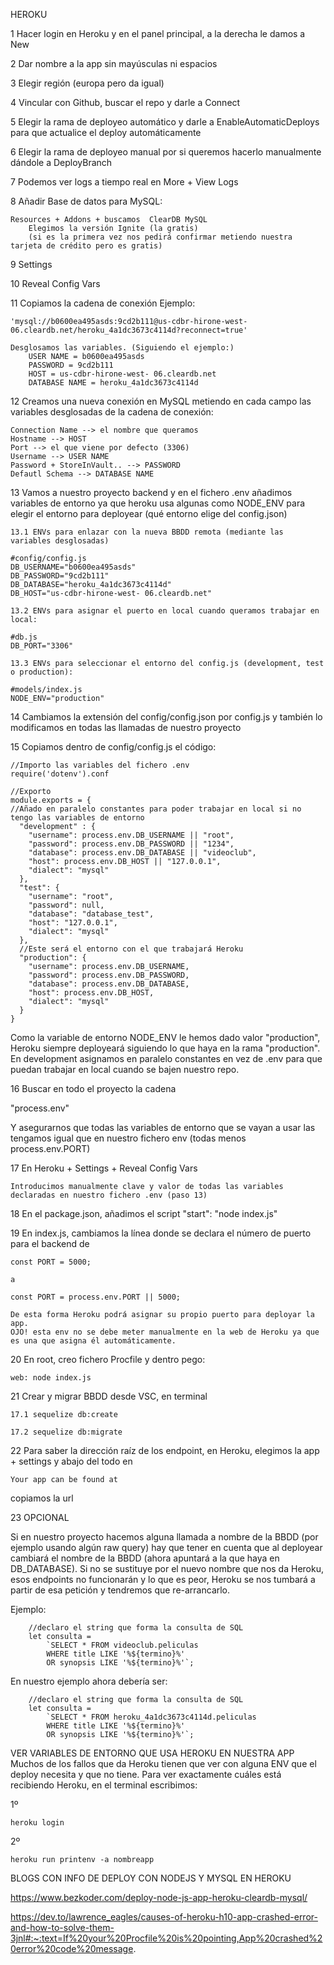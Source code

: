 HEROKU

1 Hacer login en Heroku y en el panel principal, a la derecha le damos a New

2 Dar nombre a la app sin mayúsculas ni espacios

3 Elegir región (europa pero da igual)

4 Vincular con Github, buscar el repo y darle a Connect

5 Elegir la rama de deployeo automático y darle a EnableAutomaticDeploys para que actualice el deploy automáticamente

6  Elegir la rama de deployeo manual por si queremos hacerlo manualmente dándole a DeployBranch

7 Podemos ver logs a tiempo real en More + View Logs

8 Añadir Base de datos para MySQL:

	Resources + Addons + buscamos  ClearDB MySQL
		Elegimos la versión Ignite (la gratis)
		(si es la primera vez nos pedirá confirmar metiendo nuestra tarjeta de crédito pero es gratis)
9 Settings

10 Reveal Config Vars

11 Copiamos la cadena de conexión
	Ejemplo: 
```
'mysql://b0600ea495asds:9cd2b111@us-cdbr-hirone-west-06.cleardb.net/heroku_4a1dc3673c4114d?reconnect=true'
```
	Desglosamos las variables. (Siguiendo el ejemplo:)
		USER NAME = b0600ea495asds
		PASSWORD = 9cd2b111
		HOST = us-cdbr-hirone-west- 06.cleardb.net
		DATABASE NAME = heroku_4a1dc3673c4114d
		
12 Creamos una nueva conexión en MySQL metiendo en cada campo las variables desglosadas de la cadena de conexión:

	Connection Name --> el nombre que queramos
	Hostname --> HOST
	Port --> el que viene por defecto (3306)
	Username --> USER NAME
	Password + StoreInVault.. --> PASSWORD
	Defautl Schema --> DATABASE NAME
	
13 Vamos a nuestro proyecto backend y en el  fichero .env añadimos variables de entorno ya que heroku usa algunas como NODE_ENV para elegir el entorno para deployear (qué entorno elige del config.json)

	13.1 ENVs para enlazar con la nueva BBDD remota (mediante las variables desglosadas)
```
#config/config.js
DB_USERNAME="b0600ea495asds"
DB_PASSWORD="9cd2b111"
DB_DATABASE="heroku_4a1dc3673c4114d"
DB_HOST="us-cdbr-hirone-west- 06.cleardb.net"
```
	13.2 ENVs para asignar el puerto en local cuando queramos trabajar en local:
```
#db.js
DB_PORT="3306"
```
	13.3 ENVs para seleccionar el entorno del config.js (development, test o production):
```
#models/index.js
NODE_ENV="production"
```

14 Cambiamos la extensión del config/config.json por config.js y también lo modificamos en todas las llamadas de nuestro proyecto

15 Copiamos dentro de config/config.js el código:
```
//Importo las variables del fichero .env
require('dotenv').conf

//Exporto
module.exports = {
//Añado en paralelo constantes para poder trabajar en local si no tengo las variables de entorno
  "development" : {
    "username": process.env.DB_USERNAME || "root",
    "password": process.env.DB_PASSWORD || "1234",
    "database": process.env.DB_DATABASE || "videoclub",
    "host": process.env.DB_HOST || "127.0.0.1",
    "dialect": "mysql"
  },
  "test": {
    "username": "root",
    "password": null,
    "database": "database_test",
    "host": "127.0.0.1",
    "dialect": "mysql"
  },
  //Este será el entorno con el que trabajará Heroku
  "production": {
    "username": process.env.DB_USERNAME,
    "password": process.env.DB_PASSWORD,
    "database": process.env.DB_DATABASE,
    "host": process.env.DB_HOST,
    "dialect": "mysql"
  }
}
```
Como la variable de entorno NODE_ENV le hemos dado valor "production", Heroku siempre deployeará siguiendo lo que haya en la rama "production". En development asignamos en paralelo constantes en vez de .env para que puedan trabajar en local cuando se bajen nuestro repo.

16 Buscar en todo el proyecto la cadena

  "process.env"

Y asegurarnos que todas las variables de entorno que se vayan a usar las tengamos igual que en nuestro fichero env (todas menos process.env.PORT)

17 En Heroku + Settings + Reveal Config Vars

	Introducimos manualmente clave y valor de todas las variables declaradas en nuestro fichero .env (paso 13)

18 En el package.json, añadimos el script
"start": "node index.js"

19 En index.js, cambiamos la línea donde se declara el número de puerto para el backend
	de 
```
const PORT = 5000;
```
	a
```
const PORT = process.env.PORT || 5000;
```
	De esta forma Heroku podrá asignar su propio puerto para deployar la app. 
	OJO! esta env no se debe meter manualmente en la web de Heroku ya que es una que asigna él automáticamente.

20 En root, creo fichero Procfile y dentro pego:

	web: node index.js

21 Crear y migrar BBDD desde VSC, en terminal

	17.1 sequelize db:create

	17.2 sequelize db:migrate
	
22 Para saber la dirección raíz de los endpoint, 
	en Heroku, elegimos la app + settings y abajo del todo en

	Your app can be found at 

copiamos la url

23 OPCIONAL

Si en nuestro proyecto hacemos alguna llamada a nombre de la BBDD (por ejemplo usando algún raw query) hay que tener en cuenta que al deployear cambiará el nombre de la BBDD (ahora apuntará a la que haya en DB_DATABASE). 
Si no se sustituye por el nuevo nombre que nos da Heroku, esos endpoints no funcionarán y lo que es peor, Heroku se nos tumbará a partir de esa petición y tendremos que re-arrancarlo.

Ejemplo:

        //declaro el string que forma la consulta de SQL
        let consulta = 
            `SELECT * FROM videoclub.peliculas
            WHERE title LIKE '%${termino}%'
            OR synopsis LIKE '%${termino}%'`;

En nuestro ejemplo ahora debería ser:

	    //declaro el string que forma la consulta de SQL
        let consulta = 
            `SELECT * FROM heroku_4a1dc3673c4114d.peliculas
            WHERE title LIKE '%${termino}%'
            OR synopsis LIKE '%${termino}%'`;





VER VARIABLES DE ENTORNO QUE USA HEROKU EN NUESTRA APP
Muchos de los fallos que da Heroku tienen que ver con alguna ENV que el deploy necesita y que no tiene. Para ver exactamente cuáles está recibiendo Heroku, en el terminal escribimos:

1º

	heroku login

2º

	heroku run printenv -a nombreapp





BLOGS CON INFO DE DEPLOY CON NODEJS Y MYSQL EN HEROKU

https://www.bezkoder.com/deploy-node-js-app-heroku-cleardb-mysql/

https://dev.to/lawrence_eagles/causes-of-heroku-h10-app-crashed-error-and-how-to-solve-them-3jnl#:~:text=If%20your%20Procfile%20is%20pointing,App%20crashed%20error%20code%20message.